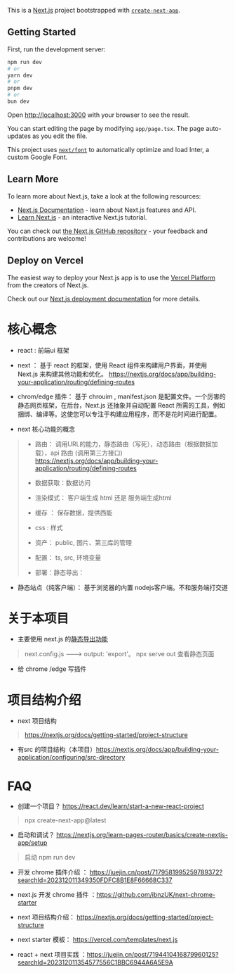 This is a [Next.js](https://nextjs.org/) project bootstrapped with [`create-next-app`](https://github.com/vercel/next.js/tree/canary/packages/create-next-app).

## Getting Started

First, run the development server:

```bash
npm run dev
# or
yarn dev
# or
pnpm dev
# or
bun dev
```

Open [http://localhost:3000](http://localhost:3000) with your browser to see the result.

You can start editing the page by modifying `app/page.tsx`. The page auto-updates as you edit the file.

This project uses [`next/font`](https://nextjs.org/docs/basic-features/font-optimization) to automatically optimize and load Inter, a custom Google Font.

## Learn More

To learn more about Next.js, take a look at the following resources:

- [Next.js Documentation](https://nextjs.org/docs) - learn about Next.js features and API.
- [Learn Next.js](https://nextjs.org/learn) - an interactive Next.js tutorial.

You can check out [the Next.js GitHub repository](https://github.com/vercel/next.js/) - your feedback and contributions are welcome!

## Deploy on Vercel

The easiest way to deploy your Next.js app is to use the [Vercel Platform](https://vercel.com/new?utm_medium=default-template&filter=next.js&utm_source=create-next-app&utm_campaign=create-next-app-readme) from the creators of Next.js.

Check out our [Next.js deployment documentation](https://nextjs.org/docs/deployment) for more details.

# 核心概念
+ react : 前端ui 框架

+ next ： 基于 react 的框架，使用 React 组件来构建用户界面，并使用 Next.js 来构建其他功能和优化。
https://nextjs.org/docs/app/building-your-application/routing/defining-routes

+ chrom/edge 插件： 基于 chrouim , manifest.json 是配置文件。一个厉害的静态网页框架，在后台，Next.js 还抽象并自动配置 React 所需的工具，例如捆绑、编译等。这使您可以专注于构建应用程序，而不是花时间进行配置。



+ next 核心功能的概念
> + 路由： 调用URL的能力，静态路由（写死），动态路由（根据数据加载），api 路由 (调用第三方接口)
>  https://nextjs.org/docs/app/building-your-application/routing/defining-routes
> + 数据获取：数据访问
> 
> + 渲染模式： 客户端生成 html 还是 服务端生成html
> 
> + 缓存 ： 保存数据，提供西能
> 
> + css : 样式
> + 资产： public, 图片、第三库的管理
> + 配置： ts, src, 环境变量
> + 部署：静态导出：

+ 静态站点（纯客户端）： 基于浏览器的内置 nodejs客户端。不和服务端打交道 


# 关于本项目

+ 主要使用 next.js 的[静态导出功能](https://nextjs.org/docs/app/building-your-application/deploying/static-exports)
>  next.config.js  ---> output: 'export'。
> npx serve out 查看静态页面

+ 给 chrome /edge 写插件



# 项目结构介绍
+ next 项目结构
> https://nextjs.org/docs/getting-started/project-structure
+ 有src 的项目结构（本项目）https://nextjs.org/docs/app/building-your-application/configuring/src-directory






# FAQ


+ 创建一个项目？ https://react.dev/learn/start-a-new-react-project
> npx create-next-app@latest

+ 启动和调试？ https://nextjs.org/learn-pages-router/basics/create-nextjs-app/setup
> 启动 npm run dev


+ 开发 chrome 插件介绍 ： https://juejin.cn/post/7179581995259789372?searchId=202312011349350FDFC8B1E8F66668C337

+ next.js 开发 chrome 插件 ：https://github.com/ibnzUK/next-chrome-starter

+ next 项目结构介绍： https://nextjs.org/docs/getting-started/project-structure

+ next starter 模板： https://vercel.com/templates/next.js

+ react + next 项目实践 ：https://juejin.cn/post/7194410416879960125?searchId=202312011354577556C1BBC6944A6A5E9A